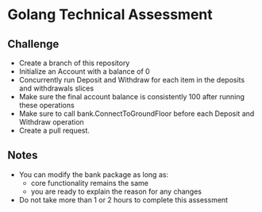 # Golang Technical Assessment

## Challenge
* Create a branch of this repository
* Initialize an Account with a balance of 0
* Concurrently run Deposit and Withdraw for each item in the deposits and withdrawals slices
* Make sure the final account balance is consistently 100 after running these operations
* Make sure to call bank.ConnectToGroundFloor before each Deposit and Withdraw operation
* Create a pull request.

## Notes
* You can modify the bank package as long as:
    * core functionality remains the same
    * you are ready to explain the reason for any changes
* Do not take more than 1 or 2 hours to complete this assessment